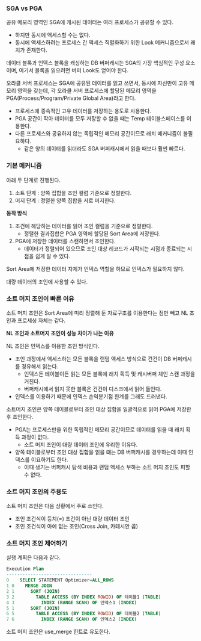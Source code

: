 ### SGA vs PGA

공유 메모리 영역인 SGA에 캐시된 데이터는 여러 프로세스가 공유할 수 있다.

- 하지만 동시에 액세스할 수는 없다.
- 동시에 액세스하려는 프로세스 간 액세스 직렬화하기 위한 Look 메커니즘으로서 래치가 존재한다.

데이터 블록과 인덱스 블록을 캐싱하는 DB 버퍼캐시는 SGA의 가장 핵심적인 구성 요소이며, 여기서 블록을 읽으려면 버퍼 Look도 얻어야 한다.

오라클 서버 프로세스는 SGA에 공유된 데이터를 읽고 쓰면서, 동시에 자신만이 고유 메모리 영역을 갖는데, 각 오라클 서버 프로세스에 할당된 메모리 영역을 PGA(Process/Program/Private Global Area)라고 한다.

- 프로세스에 종속적인 고유 데이터를 저장하는 용도로 사용한다.
- PGA 공간이 작아 데이터를 모두 저장할 수 없을 때는 Temp 테이블스페이스를 이용한다.
- 다른 프로세스와 공유하지 않는 독립적인 메모리 공간이므로 래치 메커니즘이 불필요하다.
    - 같은 양의 데이터를 읽더라도 SGA 버퍼캐시에서 읽을 때보다 훨씬 빠르다.

### 기본 메커니즘

아래 두 단계로 진행된다.

1. 소트 단계 : 양쪽 집합을 조인 컬럼 기준으로 정렬한다.
2. 머지 단계 : 정렬한 양쪽 집합을 서로 머지한다.

**동작 방식**

1. 조건에 해당하는 데이터를 읽어 조인 컬럼을 기준으로 정렬한다.
    - 정렬한 결과집합은 PGA 영역에 할당된 Sort Area에 저장한다.
2. PGA에 저장한 데이터를 스캔하면서 조인한다.
    - 데이터가 정렬되어 있으므로 조인 대상 레코드가 시작되는 시점과 종료되는 시점을 쉽게 알 수 있다.

Sort Area에 저장한 데이터 자체가 인덱스 역할을 하므로 인덱스가 필요하지 않다.

대량 데이터의 조인에 사용할 수 있다.

### 소트 머지 조인이 빠른 이유

소트 머지 조인은 Sort Area에 미리 정렬해 둔 자료구조를 이용한다는 점만 빼고 NL 조인과 프로세싱 자체는 같다.

**NL 조인과 소트머지 조인이 성능 차이가 나는 이유**

NL 조인은 인덱스를 이용한 조인 방식인다.

- 조인 과정에서 액세스하는 모든 블록을 랜덤 액세스 방식으로 건건이 DB 버퍼캐시를 경유해서 읽는다.
    - 인덱스든 테이블이든 읽는 모든 블록에 래치 획득 및 캐시버퍼 체인 스캔 과정을 거친다.
    - 버퍼캐시에서 읽지 못한 블록은 건건이 디스크에서 읽어 들인다.
- 인덱스를 이용하기 때문에 인덱스 손익분기점 한계를 그래도 드러낸다.

소트머지 조인은 양쪽 테이블로부터 조인 대상 집합을 일괄적으로 읽어 PGA에 저장한 후 조인한다.

- PGA는 프로세스만을 위한 독립적인 메모리 공간이므로 데이터를 읽을 때 래치 획득 과정이 없다.
    - 소트 머지 조인이 대량 데이터 조인에 유리한 이유다.
- 양쪽 테이블로부터 조인 대상 집합을 읽을 떄는 DB 버퍼캐시를 경유하는데 이때 인덱스를 이요하기도 한다.
    - 이때 생기는 버퍼캐시 탐색 비용과 랜덤 액세스 부하는 소트 머지 조인도 피할 수 없다.

### 소트 머지 조인의 주용도

소트 머지 조인은 다음 상황에서 주로 쓰인다.

- 조인 조건식이 등치(=) 조건이 아닌 대량 데이터 조인
- 조인 조건식이 아예 없는 조인(Cross Join, 카테시안 곱)

### 소트 머지 조인 제어하기

실행 계획은 다음과 같다.

```sql
Execution Plan
--------------------------------
0    SELECT STATEMENT Optimizer=ALL_ROWS
1 0    MERGE JOIN
2 1      SORT (JOIN)
3 2        TABLE ACCESS (BY INDEX ROWID) OF 테이블1 (TABLE)
4 3          INDEX (RANGE SCAN) OF 인덱스1 (INDEX)
5 1      SORT (JOIN)
6 5        TABLE ACCESS (BY INDEX ROWID) OF 테이블2 (TABLE)
7 6          INDEX (RANGE SCAN) OF 인덱스2 (INDEX)
```

소트 머지 조인은 use_merge 힌트로 유도한다.